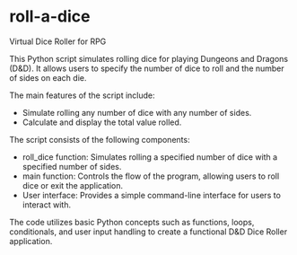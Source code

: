 # roll-a-dice
Virtual Dice Roller for RPG

This Python script simulates rolling dice for playing Dungeons and Dragons (D&D). It allows users to specify the number of dice to roll and the number of sides on each die.

The main features of the script include:

- Simulate rolling any number of dice with any number of sides.
- Calculate and display the total value rolled.

The script consists of the following components:

- roll_dice function: Simulates rolling a specified number of dice with a specified number of sides.
- main function: Controls the flow of the program, allowing users to roll dice or exit the application.
- User interface: Provides a simple command-line interface for users to interact with.

The code utilizes basic Python concepts such as functions, loops, conditionals, and user input handling to create a functional D&D Dice Roller application.
